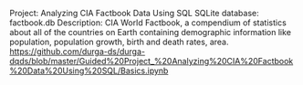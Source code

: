 Project: Analyzing CIA Factbook Data Using SQL
SQLite database: factbook.db
Description:  CIA World Factbook, a compendium of statistics about all of the countries on Earth containing demographic information like 
              population, population growth, birth and death rates, area. 
https://github.com/durga-ds/durga-dqds/blob/master/Guided%20Project_%20Analyzing%20CIA%20Factbook%20Data%20Using%20SQL/Basics.ipynb
